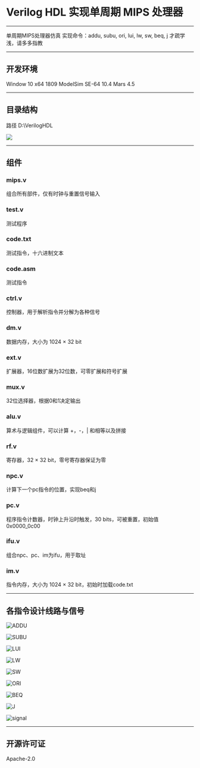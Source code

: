 ﻿# Verilog HDL 实现单周期 MIPS 处理器
---
单周期MIPS处理器仿真
实现命令：addu, subu, ori, lui, lw, sw, beq, j
才疏学浅，请多多指教

---
## 开发环境
Window 10 x64 1809
ModelSim SE-64 10.4
Mars 4.5

---
## 目录结构

路径 D:\VerilogHDL

![](pic/tree.jpg)

---
## 组件

### mips.v
组合所有部件，仅有时钟与重置信号输入

### test.v
测试程序

### code.txt
测试指令，十六进制文本

### code.asm
测试指令

### ctrl.v
控制器，用于解析指令并分解为各种信号

### dm.v
数据内存，大小为 1024 × 32 bit

### ext.v
扩展器，16位数扩展为32位数，可零扩展和符号扩展

### mux.v
32位选择器，根据0和1决定输出

### alu.v
算术与逻辑组件，可以计算 +，-，| 和相等以及拼接

### rf.v
寄存器，32 × 32 bit，零号寄存器保证为零

### npc.v
计算下一个pc指令的位置，实现beq和j

### pc.v
程序指令计数器，时钟上升沿时触发，30 bits，可被重置，初始值 0x0000_0c00

### ifu.v
组合npc、pc、im为ifu，用于取址

### im.v
指令内存，大小为 1024 × 32 bit，初始时加载code.txt

---
## 各指令设计线路与信号

![ADDU](pic/addu.JPG)

![SUBU](pic/subu.JPG)

![LUI](pic/lui.JPG)

![LW](pic/lw.JPG)

![SW](pic/sw.JPG)

![ORI](pic/ori.JPG)

![BEQ](pic/beq.JPG)

![J](pic/j.JPG)

![signal](pic/signal.JPG)

---
## 开源许可证

Apache-2.0